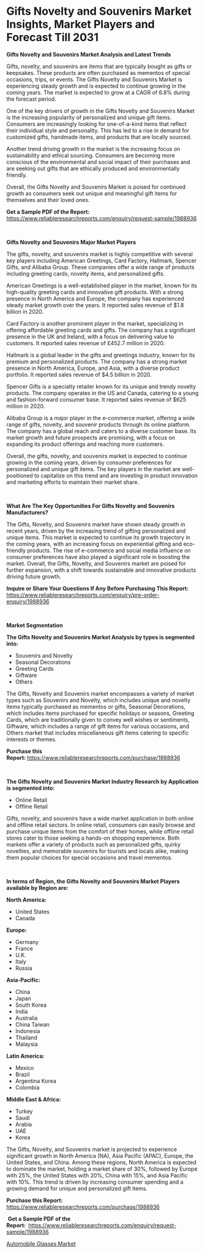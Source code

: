 <p><h1>Gifts Novelty and Souvenirs Market Insights, Market Players and Forecast Till 2031</h1></p><p><strong>Gifts Novelty and Souvenirs Market Analysis and Latest Trends</strong></p>
<p><p>Gifts, novelty, and souvenirs are items that are typically bought as gifts or keepsakes. These products are often purchased as mementos of special occasions, trips, or events. The Gifts Novelty and Souvenirs Market is experiencing steady growth and is expected to continue growing in the coming years. The market is expected to grow at a CAGR of 6.8% during the forecast period.</p><p>One of the key drivers of growth in the Gifts Novelty and Souvenirs Market is the increasing popularity of personalized and unique gift items. Consumers are increasingly looking for one-of-a-kind items that reflect their individual style and personality. This has led to a rise in demand for customized gifts, handmade items, and products that are locally sourced.</p><p>Another trend driving growth in the market is the increasing focus on sustainability and ethical sourcing. Consumers are becoming more conscious of the environmental and social impact of their purchases and are seeking out gifts that are ethically produced and environmentally friendly.</p><p>Overall, the Gifts Novelty and Souvenirs Market is poised for continued growth as consumers seek out unique and meaningful gift items for themselves and their loved ones.</p></p>
<p><strong>Get a Sample PDF of the Report:&nbsp;</strong> <a href="https://www.reliableresearchreports.com/enquiry/request-sample/1988936">https://www.reliableresearchreports.com/enquiry/request-sample/1988936</a></p>
<p>&nbsp;</p>
<p><strong>Gifts Novelty and Souvenirs Major Market Players</strong></p>
<p><p>The gifts, novelty, and souvenirs market is highly competitive with several key players including American Greetings, Card Factory, Hallmark, Spencer Gifts, and Alibaba Group. These companies offer a wide range of products including greeting cards, novelty items, and personalized gifts.</p><p>American Greetings is a well-established player in the market, known for its high-quality greeting cards and innovative gift products. With a strong presence in North America and Europe, the company has experienced steady market growth over the years. It reported sales revenue of $1.8 billion in 2020.</p><p>Card Factory is another prominent player in the market, specializing in offering affordable greeting cards and gifts. The company has a significant presence in the UK and Ireland, with a focus on delivering value to customers. It reported sales revenue of £452.7 million in 2020.</p><p>Hallmark is a global leader in the gifts and greetings industry, known for its premium and personalized products. The company has a strong market presence in North America, Europe, and Asia, with a diverse product portfolio. It reported sales revenue of $4.5 billion in 2020.</p><p>Spencer Gifts is a specialty retailer known for its unique and trendy novelty products. The company operates in the US and Canada, catering to a young and fashion-forward consumer base. It reported sales revenue of $625 million in 2020.</p><p>Alibaba Group is a major player in the e-commerce market, offering a wide range of gifts, novelty, and souvenir products through its online platform. The company has a global reach and caters to a diverse customer base. Its market growth and future prospects are promising, with a focus on expanding its product offerings and reaching more customers.</p><p>Overall, the gifts, novelty, and souvenirs market is expected to continue growing in the coming years, driven by consumer preferences for personalized and unique gift items. The key players in the market are well-positioned to capitalize on this trend and are investing in product innovation and marketing efforts to maintain their market share.</p></p>
<p>&nbsp;</p>
<p><strong>What Are The Key Opportunities For Gifts Novelty and Souvenirs Manufacturers?</strong></p>
<p><p>The Gifts, Novelty, and Souvenirs market have shown steady growth in recent years, driven by the increasing trend of gifting personalized and unique items. This market is expected to continue its growth trajectory in the coming years, with an increasing focus on experiential gifting and eco-friendly products. The rise of e-commerce and social media influence on consumer preferences have also played a significant role in boosting the market. Overall, the Gifts, Novelty, and Souvenirs market are poised for further expansion, with a shift towards sustainable and innovative products driving future growth.</p></p>
<p><strong>Inquire or Share Your Questions If Any Before Purchasing This Report:</strong> <a href="https://www.reliableresearchreports.com/enquiry/pre-order-enquiry/1988936">https://www.reliableresearchreports.com/enquiry/pre-order-enquiry/1988936</a></p>
<p>&nbsp;</p>
<p><strong>Market Segmentation</strong></p>
<p><strong>The Gifts Novelty and Souvenirs Market Analysis by types is segmented into:</strong></p>
<p><ul><li>Souvenirs and Novelty</li><li>Seasonal Decorations</li><li>Greeting Cards</li><li>Giftware</li><li>Others</li></ul></p>
<p><p>The Gifts, Novelty and Souvenirs market encompasses a variety of market types such as Souvenirs and Novelty, which includes unique and novelty items typically purchased as mementos or gifts, Seasonal Decorations, which includes items purchased for specific holidays or seasons, Greeting Cards, which are traditionally given to convey well wishes or sentiments, Giftware, which includes a range of gift items for various occasions, and Others market that includes miscellaneous gift items catering to specific interests or themes.</p></p>
<p><strong>Purchase this Report:&nbsp;</strong><a href="https://www.reliableresearchreports.com/purchase/1988936">https://www.reliableresearchreports.com/purchase/1988936</a></p>
<p>&nbsp;</p>
<p><strong>The Gifts Novelty and Souvenirs Market Industry Research by Application is segmented into:</strong></p>
<p><ul><li>Online Retail</li><li>Offline Retail</li></ul></p>
<p><p>Gifts, novelty, and souvenirs have a wide market application in both online and offline retail sectors. In online retail, consumers can easily browse and purchase unique items from the comfort of their homes, while offline retail stores cater to those seeking a hands-on shopping experience. Both markets offer a variety of products such as personalized gifts, quirky novelties, and memorable souvenirs for tourists and locals alike, making them popular choices for special occasions and travel mementos.</p></p>
<p>&nbsp;</p>
<p><strong>In terms of Region, the Gifts Novelty and Souvenirs Market Players available by Region are:</strong></p>
<p>
    <p> <strong> North America: </strong>
        <ul>
            <li>United States</li>
            <li>Canada</li>
        </ul>
        </p> 
    <p> <strong> Europe: </strong>
        <ul>
            <li>Germany</li>
            <li>France</li>
            <li>U.K.</li>
            <li>Italy</li>
            <li>Russia</li>
        </ul>
        </p> 
    <p> <strong> Asia-Pacific: </strong>
        <ul>
            <li>China</li>
            <li>Japan</li>
            <li>South Korea</li>
            <li>India</li>
            <li>Australia</li>
            <li>China Taiwan</li>
            <li>Indonesia</li>
            <li>Thailand</li>
            <li>Malaysia</li>
        </ul>
        </p> 
    <p> <strong> Latin America: </strong>
        <ul>
            <li>Mexico</li>
            <li>Brazil</li>
            <li>Argentina Korea</li>
            <li>Colombia</li>
        </ul>
        </p> 
    <p> <strong> Middle East & Africa: </strong>
        <ul>
            <li>Turkey</li>
            <li>Saudi</li>
            <li>Arabia</li>
            <li>UAE</li>
            <li>Korea</li>
        </ul>
    </p>
    </p>
<p><p>The Gifts, Novelty, and Souvenirs market is projected to experience significant growth in North America (NA), Asia Pacific (APAC), Europe, the United States, and China. Among these regions, North America is expected to dominate the market, holding a market share of 30%, followed by Europe with 25%, the United States with 20%, China with 15%, and Asia Pacific with 10%. This trend is driven by increasing consumer spending and a growing demand for unique and personalized gift items.</p></p>
<p><strong>Purchase this Report: </strong><a href="https://www.reliableresearchreports.com/purchase/1988936">https://www.reliableresearchreports.com/purchase/1988936</a></p>
<p>&nbsp;<strong>Get a Sample PDF of the Report:&nbsp;&nbsp;</strong><a href="https://www.reliableresearchreports.com/enquiry/request-sample/1988936">https://www.reliableresearchreports.com/enquiry/request-sample/1988936</a></p>
<p><strong></strong></p>
<p><p><a href="https://noble-drawer-34c.notion.site/Automobile-Glasses-Market-Research-Report-Provides-Critical-Insights-that-can-help-Shape-Business-De-3f35bf7aacb2479bb9864a5c59fca2ee">Automobile Glasses Market</a></p></p>